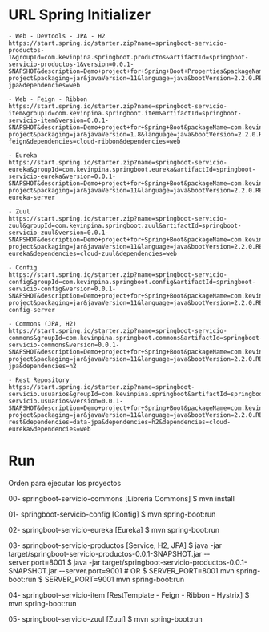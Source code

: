 # URL Spring Initializer

```
- Web - Devtools - JPA - H2
https://start.spring.io/starter.zip?name=springboot-servicio-productos-1&groupId=com.kevinpina.springboot.productos&artifactId=springboot-servicio-productos-1&version=0.0.1-SNAPSHOT&description=Demo+project+for+Spring+Boot+Properties&packageName=com.kevinpina.springboot.productos&type=maven-project&packaging=jar&javaVersion=11&language=java&bootVersion=2.2.0.RELEASE&dependencies=devtools&dependencies=h2&dependencies=data-jpa&dependencies=web

- Web - Feign - Ribbon
https://start.spring.io/starter.zip?name=springboot-servicio-item&groupId=com.kevinpina.springboot.item&artifactId=springboot-servicio-item&version=0.0.1-SNAPSHOT&description=Demo+project+for+Spring+Boot&packageName=com.kevinpina.springboot.item&type=maven-project&packaging=jar&javaVersion=1.8&language=java&bootVersion=2.2.0.RELEASE&dependencies=devtools&dependencies=cloud-feign&dependencies=cloud-ribbon&dependencies=web

- Eureka
https://start.spring.io/starter.zip?name=springboot-servicio-eureka&groupId=com.kevinpina.springboot.eureka&artifactId=springboot-servicio-eureka&version=0.0.1-SNAPSHOT&description=Demo+project+for+Spring+Boot&packageName=com.kevinpina.springboot.eureka&type=maven-project&packaging=jar&javaVersion=11&language=java&bootVersion=2.2.0.RELEASE&dependencies=devtools&dependencies=cloud-eureka-server

- Zuul
https://start.spring.io/starter.zip?name=springboot-servicio-zuul&groupId=com.kevinpina.springboot.zuul&artifactId=springboot-servicio-zuul&version=0.0.1-SNAPSHOT&description=Demo+project+for+Spring+Boot&packageName=com.kevinpina.springboot.zuul&type=maven-project&packaging=jar&javaVersion=11&language=java&bootVersion=2.2.0.RELEASE&dependencies=devtools&dependencies=cloud-eureka&dependencies=cloud-zuul&dependencies=web

- Config
https://start.spring.io/starter.zip?name=springboot-servicio-config&groupId=com.kevinpina.springboot.config&artifactId=springboot-servicio-config&version=0.0.1-SNAPSHOT&description=Demo+project+for+Spring+Boot&packageName=com.kevinpina.springboot.config&type=maven-project&packaging=jar&javaVersion=11&language=java&bootVersion=2.2.0.RELEASE&dependencies=devtools&dependencies=cloud-config-server

- Commons (JPA, H2)
https://start.spring.io/starter.zip?name=springboot-servicio-commons&groupId=com.kevinpina.springboot.commons&artifactId=springboot-servicio-commons&version=0.0.1-SNAPSHOT&description=Demo+project+for+Spring+Boot&packageName=com.kevinpina.springboot.commons&type=maven-project&packaging=jar&javaVersion=11&language=java&bootVersion=2.2.0.RELEASE&dependencies=data-jpa&dependencies=h2

- Rest Repository
https://start.spring.io/starter.zip?name=springboot-servicio.usuarios&groupId=com.kevinpina.springboot&artifactId=springboot-servicio.usuarios&version=0.0.1-SNAPSHOT&description=Demo+project+for+Spring+Boot&packageName=com.kevinpina.springboot.usuarios&type=maven-project&packaging=jar&javaVersion=11&language=java&bootVersion=2.2.0.RELEASE&dependencies=devtools&dependencies=data-rest&dependencies=data-jpa&dependencies=h2&dependencies=cloud-eureka&dependencies=web
```

# Run

Orden para ejecutar los proyectos

00- springboot-servicio-commons			[Libreria Commons]
	$ mvn install

01- springboot-servicio-config			[Config]
	$ mvn spring-boot:run

02- springboot-servicio-eureka			[Eureka]
	$ mvn spring-boot:run

03- springboot-servicio-productos		[Service, H2, JPA]
	$ java -jar target/springboot-servicio-productos-0.0.1-SNAPSHOT.jar --server.port=8001
	$ java -jar target/springboot-servicio-productos-0.0.1-SNAPSHOT.jar --server.port=9001
	# OR
	$ SERVER_PORT=8001 mvn spring-boot:run
	$ SERVER_PORT=9001 mvn spring-boot:run
	
04- springboot-servicio-item			[RestTemplate - Feign - Ribbon - Hystrix]
	$ mvn spring-boot:run

05-	springboot-servicio-zuul			[Zuul]
	$ mvn spring-boot:run

